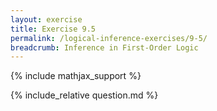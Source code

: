 ```yaml
---
layout: exercise
title: Exercise 9.5
permalink: /logical-inference-exercises/9-5/
breadcrumb: Inference in First-Order Logic
---
```


{% include mathjax_support %}

<div><i class="arrow-up" data-chapter="logical-inference-exercises" data-exercise="ex_5" data-rating="0"></i></div>
{% include_relative question.md %}
